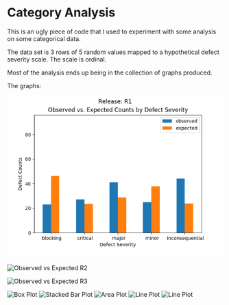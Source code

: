 # Category Analysis

This is an ugly piece of code that I used to experiment with some analysis on some categorical data.

The data set is 3 rows of 5 random values mapped to a hypothetical defect severity scale.
The scale is ordinal.

Most of the analysis ends up being in the collection of graphs produced.

The graphs:

![Observed vs Expected R1](https://github.com/bminard/experimental/blob/master/category_analysis/Figure_1.png)

![Observed vs Expected R2](https://github.com/bminard/experimental/blob/master/category_analysis/Figure_2.jpg)

![Observed vs Expected R3](https://github.com/bminard/experimental/blob/master/category_analysis/Figure_3.jpg)

![Box Plot](https://github.com/bminard/experimental/blob/master/category_analysis/Figure_4.jpg "Box Plot")
![Stacked Bar Plot](https://github.com/bminard/experimental/blob/master/category_analysis/Figure_5.jpg "Stacked Bar Plot")
![Area Plot](https://github.com/bminard/experimental/blob/master/category_analysis/Figure_6.jpg "Area Plot")
![Line Plot](https://github.com/bminard/experimental/blob/master/category_analysis/Figure_7.jpg "Line Plot")
![Line Plot](https://github.com/bminard/experimental/blob/master/category_analysis/Figure_8.jpg "Line Plot")
